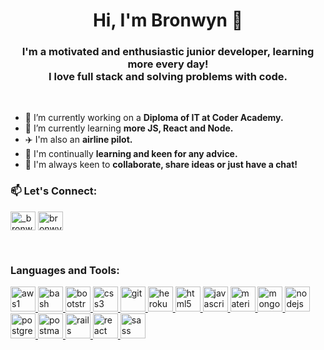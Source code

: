 <h1 align="center">Hi, I'm Bronwyn 👋</h1>
<h3 align="center">I'm a motivated and enthusiastic junior developer, learning more every day!
 <br> I love full stack and solving problems with code.</h3>
<br>

- 🔭 I’m currently working on a **Diploma of IT at Coder Academy.**
- 🌱 I’m currently learning **more JS, React and Node.**
- ✈️ I'm also an **airline pilot.**
- 🤔 I'm continually **learning and keen for any advice.**
- 👯 I'm always keen to **collaborate, share ideas or just have a chat!**

<h3 align="left">📫 Let's Connect:</h3>
<p align="left">
<a href="https://twitter.com/_bronwyn_carr" target="blank"><img align="center" src="https://cdn.jsdelivr.net/npm/simple-icons@3.0.1/icons/twitter.svg" alt="_bronwyn_carr" height="30" width="40" /></a>
<a href="https://linkedin.com/in/bronwyncarr" target="blank"><img align="center" src="https://cdn.jsdelivr.net/npm/simple-icons@3.0.1/icons/linkedin.svg" alt="bronwyncarr" height="30" width="40" /></a>
</p>
<br>
<h3 align="left">Languages and Tools:</h3>
<p align="left"> <span style="color:blue"><a href="https://aws.amazon.com" target="_blank"> <img src="https://cdn.jsdelivr.net/npm/simple-icons@v4/icons/amazonaws.svg" alt="aws1" width="40" height="40"/> </a></span> <a href="https://www.gnu.org/software/bash/" target="_blank"> <img src="https://www.vectorlogo.zone/logos/gnu_bash/gnu_bash-icon.svg" alt="bash" width="40" height="40"/> </a> <a href="https://getbootstrap.com" target="_blank"> <img src="https://cdn.jsdelivr.net/npm/simple-icons@v4/icons/bootstrap.svg" alt="bootstrap" width="40" height="40" /> </a>   <a href="https://www.w3schools.com/css/" target="_blank"> <img src="https://cdn.jsdelivr.net/npm/simple-icons@v4/icons/css3.svg" alt="css3" width="40" height="40"/> </a>  <a href="https://git-scm.com/" target="_blank"> <img src="https://www.vectorlogo.zone/logos/git-scm/git-scm-icon.svg" alt="git" width="40" height="40"/> </a> <a href="https://heroku.com" target="_blank"> <img src="https://www.vectorlogo.zone/logos/heroku/heroku-icon.svg" alt="heroku" width="40" height="40"/> </a> <a href="https://www.w3.org/html/" target="_blank"> <img src="https://cdn.jsdelivr.net/npm/simple-icons@v4/icons/html5.svg" alt="html5" width="40" height="40"/> </a> <a href="https://developer.mozilla.org/en-US/docs/Web/JavaScript" target="_blank"> <img src="https://cdn.jsdelivr.net/npm/simple-icons@v4/icons/javascript.svg" alt="javascript" width="40" height="40"/> </a> <a href="https://materializecss.com/" target="_blank"> <img src="https://raw.githubusercontent.com/prplx/svg-logos/5585531d45d294869c4eaab4d7cf2e9c167710a9/svg/materialize.svg" alt="materialize" width="40" height="40"/> </a> <a href="https://www.mongodb.com/" target="_blank"> <img src="https://cdn.jsdelivr.net/npm/simple-icons@v4/icons/mongodb.svg" alt="mongodb" width="40" height="40"/> </a> <a href="https://nodejs.org" target="_blank"> <img src="https://cdn.jsdelivr.net/npm/simple-icons@v4/icons/node-dot-js.svg" alt="nodejs" width="40" height="40"/> </a> <a href="https://www.postgresql.org" target="_blank"> <img src="https://cdn.jsdelivr.net/npm/simple-icons@v4/icons/postgresql.svg" alt="postgresql" width="40" height="40"/> </a> <a href="https://postman.com" target="_blank"> <img src="https://www.vectorlogo.zone/logos/getpostman/getpostman-icon.svg" alt="postman" width="40" height="40"/> </a> <a href="https://rubyonrails.org" target="_blank"> <img src="https://cdn.jsdelivr.net/npm/simple-icons@v4/icons/rubyonrails.svg" alt="rails" width="40" height="40"/> </a> <a href="https://reactjs.org/" target="_blank"> <img src="https://cdn.jsdelivr.net/npm/simple-icons@v4/icons/react.svg" alt="react" width="40" height="40"/> </a> <a href="https://sass-lang.com" target="_blank"> <img src="https://cdn.jsdelivr.net/npm/simple-icons@v4/icons/sass.svg" alt="sass" width="40" height="40"/> </a> </p>

<!--
**bronwyncarr/bronwyncarr** is a ✨ _special_ ✨ repository because its `README.md` (this file) appears on your GitHub profile.
Here are some ideas to get you started:

- 🔭 I’m currently working on ...
- 🌱 I’m currently learning ...
- 👯 I’m looking to collaborate on ...
- 🤔 I’m looking for help with ...
- 💬 Ask me about ...
- 📫 How to reach me: ...
- 😄 Pronouns: ...
- ⚡ Fun fact: ...
-->

